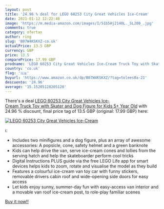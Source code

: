 ```yaml
---
layout: post
title: '24.96 % deal for LEGO 60253 City Great Vehicles Ice-Cream'
date: 2021-01-12 12:22:48
image: 'https://m.media-amazon.com/images/I/51b5Hj2140L._SL200_.jpg'
comments: true
category: ofertas
author: ring
slug: 'B07W4KSKXZ-co.uk'
actualPrice: 13.5 GBP
currency: GBP
price: 13.5
comparePrice: 17.99 GBP
prodname: 'LEGO 60253 City Great Vehicles Ice-Cream Truck Toy with Skater and Dog Figure for Kids 5+ Year Old'
country: 'co.uk'
flag: '🇬🇧'
buyurl: 'https://www.amazon.co.uk/dp/B07W4KSKXZ/?tag=tolees0a-21'
descuento: '24.96'
average: '15.15205128205128'
---
```


There's a deal [LEGO 60253 City Great Vehicles Ice-Cream Truck Toy with Skater and Dog Figure for Kids 5+ Year Old](https://www.amazon.co.uk/dp/B07W4KSKXZ/?tag=tolees0a-21)  with  24.96 % discount, final price tag of  13.5 GBP (original: 17.99 GBP) here:

[![LEGO 60253 City Great Vehicles Ice-Cream](https://m.media-amazon.com/images/I/51b5Hj2140L._SL200_.jpg)](https://www.amazon.co.uk/dp/B07W4KSKXZ/?tag=tolees0a-21)

ℹ️:

- Includes two minifigures and a dog figure, plus an array of awesome accessories: A popsicle, cone, safety helmet and a green banknote
- Kids can help drive the van, serve ice-cream cones and lollies from the serving hatch and help the skateboarder perform cool tricks
- Digital Instructions PLUS guide via the free LEGO Life app for smart devices helps kids to zoom, rotate and visualise the model as they build
- Features a colourful ice-cream van toy car with funny stickers, removable drivers cabin roof and wide-opening side doors for easy access
- Let kids enjoy sunny, summer-day fun with easy-access van interior and a movable van roof ice-cream post, to role-play familiar scenes

[Buy it now!!](https://www.amazon.co.uk/dp/B07W4KSKXZ/?tag=tolees0a-21)
